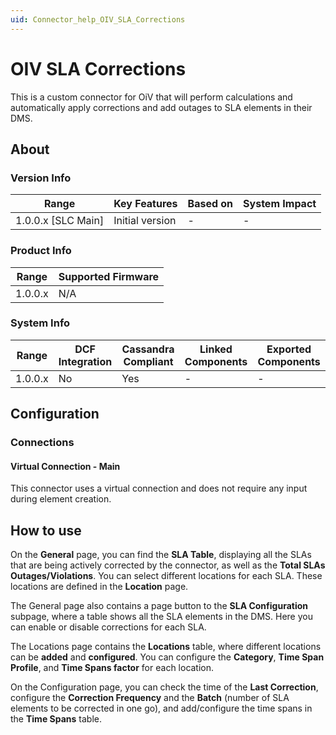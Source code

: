 ```yaml
---
uid: Connector_help_OIV_SLA_Corrections
---
```


# OIV SLA Corrections

This is a custom connector for OiV that will perform calculations and automatically apply corrections and add outages to SLA elements in their DMS.

## About

### Version Info

| Range                | Key Features     | Based on     | System Impact     |
|----------------------|------------------|--------------|-------------------|
| 1.0.0.x \[SLC Main\] | Initial version  | \-           | \-                |

### Product Info

| Range     | Supported Firmware     |
|-----------|------------------------|
| 1.0.0.x   | N/A                    |

### System Info

| Range     | DCF Integration     | Cassandra Compliant     | Linked Components     | Exported Components     |
|-----------|---------------------|-------------------------|-----------------------|-------------------------|
| 1.0.0.x   | No                  | Yes                     | \-                    | \-                      |

## Configuration

### Connections

#### Virtual Connection - Main

This connector uses a virtual connection and does not require any input during element creation.

## How to use

On the **General** page, you can find the **SLA Table**, displaying all the SLAs that are being actively corrected by the connector, as well as the **Total SLAs Outages/Violations**. You can select different locations for each SLA. These locations are defined in the **Location** page.

The General page also contains a page button to the **SLA Configuration** subpage, where a table shows all the SLA elements in the DMS. Here you can enable or disable corrections for each SLA.

The Locations page contains the **Locations** table, where different locations can be **added** and **configured**. You can configure the **Category**, **Time Span Profile**, and **Time Spans factor** for each location.

On the Configuration page, you can check the time of the **Last Correction**, configure the **Correction Frequency** and the **Batch** (number of SLA elements to be corrected in one go), and add/configure the time spans in the **Time Spans** table.
